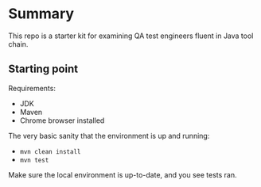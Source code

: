 # Summary

This repo is a starter kit for examining QA test engineers fluent in Java tool chain.

## Starting point

Requirements:
- JDK
- Maven
- Chrome browser installed

The very basic sanity that the environment is up and running:
- `mvn clean install`
- `mvn test`

Make sure the local environment is up-to-date, and you see tests ran.
